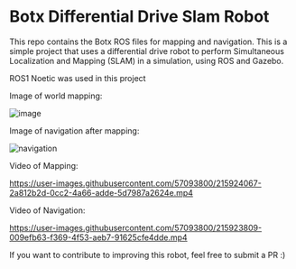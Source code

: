 # Botx Differential Drive Slam Robot
This repo contains the Botx ROS files for mapping and navigation. This is a simple project that uses a differential drive robot to perform Simultaneous Localization and Mapping (SLAM) in a simulation, using ROS and Gazebo.

ROS1 Noetic was used in this project

Image of world mapping:

![image](https://user-images.githubusercontent.com/57093800/215922483-13195e11-5cf8-4e0b-963b-60a634165ac1.png)


Image of navigation after mapping:

![navigation](https://user-images.githubusercontent.com/57093800/215922712-6b9bfb0b-21e2-4893-98a1-8dc91c5296ad.png)

Video of Mapping:

https://user-images.githubusercontent.com/57093800/215924067-2a812b2d-0cc2-4a66-adde-5d7987a2624e.mp4


Video of Navigation:

https://user-images.githubusercontent.com/57093800/215923809-009efb63-f369-4f53-aeb7-91625cfe4dde.mp4

If you want to contribute to improving this robot, feel free to submit a PR :)
